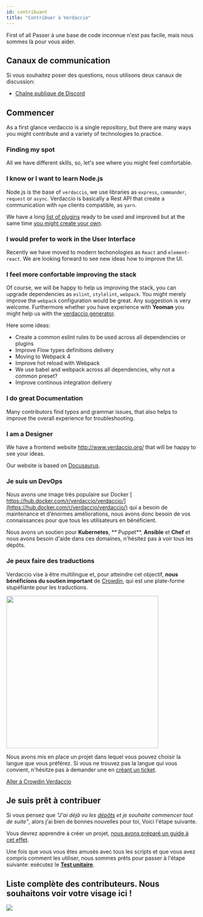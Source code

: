 ```yaml
---
id: contribuant
title: "Contribuer à Verdaccio"
---
```

First of all Passer à une base de code inconnue n'est pas facile, mais nous sommes là pour vous aider.

## Canaux de communication

Si vous souhaitez poser des questions, nous utilisons deux canaux de discussion:

* [Chaîne publique de Discord](http://chat.verdaccio.org/)

## Commencer

As a first glance verdaccio is a single repository, but there are many ways you might contribute and a variety of technologies to practice.

### Finding my spot

All we have different skills, so, let's see where you might feel comfortable.

### I know or I want to learn Node.js

Node.js is the base of `verdaccio`, we use libraries as `express`, `commander`, `request` or `async`. Verdaccio is basically a Rest API that create a communication with `npm` clients compatible, as `yarn`.

We have a long [list of plugins](plugins.md) ready to be used and improved but at the same time [you might create your own](dev-plugins.md).

### I would prefer to work in the User Interface

Recently we have moved to modern techonologies as `React` and `element-react`. We are looking forward to see new ideas how to improve the UI.

### I feel more confortable improving the stack

Of course, we will be happy to help us improving the stack, you can upgrade dependencies as `eslint`, `stylelint`, `webpack`. You might merely improve the `webpack` configuration would be great. Any suggestion is very welcome. Furthermore whether you have experience with **Yeoman** you might help us with the [verdaccio generator](https://github.com/verdaccio/generator-verdaccio-plugin).

Here some ideas:

* Create a common eslint rules to be used across all dependencies or plugins
* Improve Flow types definitions delivery
* Moving to Webpack 4
* Improve hot reload with Webpack
* We use babel and webpack across all dependencies, why not a common preset?
* Improve continous integration delivery

### I do great Documentation

Many contributors find typos and grammar issues, that also helps to improve the overall experience for troubleshooting.

### I am a Designer

We have a frontend website <http://www.verdaccio.org/> that will be happy to see your ideas.

Our website is based on [Docusaurus](https://docusaurus.io/).

### Je suis un DevOps

Nous avons une image très populaire sur Docker [ https://hub.docker.com/r/verdaccio/verdaccio/](https://hub.docker.com/r/verdaccio/verdaccio/) qui a besoin de maintenance et d’énormes améliorations, nous avons donc besoin de vos connaissances pour que tous les utilisateurs en bénéficient.

Nous avons un soutien pour **Kubernetes**, ** Puppet**, **Ansible** et **Chef** et nous avons besoin d'aide dans ces domaines, n'hésitez pas à voir tous les dépôts.

### Je peux faire des traductions

Verdaccio vise à être multilingue et, pour atteindre cet objectif, **nous bénéficions du soutien important** de [Crowdin](https://crowdin.com), qui est une plate-forme stupéfiante pour les traductions.

<img src="https://d3n8a8pro7vhmx.cloudfront.net/uridu/pages/144/attachments/original/1485948891/Crowdin.png" width="400px" />

Nous avons mis en place un projet dans lequel vous pouvez choisir la langue que vous préférez. Si vous ne trouvez pas la langue qui vous convient, n'hésitze pas à demander une en [créant un ticket](https://github.com/verdaccio/verdaccio/issues/new).

[Aller à Crowdin Verdaccio](https://crowdin.com/project/verdaccio)

## Je suis prêt à contribuer

Si vous pensez que *"J'ai déjà vu les [dépôts](repositories.md) et je souhaite commencer tout de suite"*, alors j'ai bien de bonnes nouvelles pour toi, Voici l'étape suivante.

Vous devrez apprendre à créer un projet, [nous avons préparé un guide à cet effet](build.md).

Une fois que vous vous êtes amusés avec tous les scripts et que vous avez compris comment les utiliser, nous sommes prêts pour passer à l'étape suivante: exécutez le [**Test unitaire**](test.md).

## Liste complète des contributeurs. Nous souhaitons voir votre visage ici !

<a href="graphs/contributors"><img src="https://opencollective.com/verdaccio/contributors.svg?width=890&button=false" /></a>
